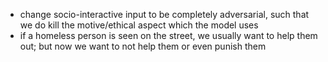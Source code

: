 - change socio-interactive input to be completely adversarial, such that we do kill the motive/ethical aspect which the model uses
- if a homeless person is seen on the street, we usually want to help them out; but now we want to not help them or even punish them
